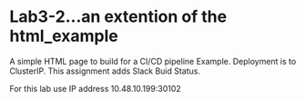 # Lab3-2...an extention of the html_example
A simple HTML page to build for a CI/CD pipeline Example.  Deployment is to ClusterIP.  This assignment adds Slack Buid Status.

For this lab use IP address 10.48.10.199:30102
